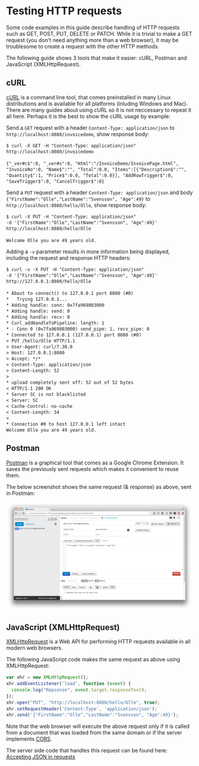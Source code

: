 # Testing HTTP requests

Some code examples in this guide describe handling of HTTP requests such as GET, POST, PUT, DELETE or PATCH. While it is trivial to make a GET request (you don't need anything more than a web browser), it may be troublesome to create a request with the other HTTP methods.

The following guide shows 3 tools that make it easier: cURL, Postman and JavaScript (XMLHttpRequest).

## cURL

[cURL](http://curl.haxx.se/) is a command line tool, that comes preinstalled in many Linux distributions and is available for all platforms (inluding Windows and Mac). There are many guides about using cURL so it is not neccessary to repeat it all here. Perhaps it is the best to show the cURL usage by example:

Send a `GET` request with a header `Content-Type: application/json` to `http://localhost:8080/invoicedemo`, show response body:  

```
$ curl -X GET -H "Content-Type: application/json" http://localhost:8080/invoicedemo

{"_ver#c$":0, "_ver#s":0, "Html":"/InvoiceDemo/InvoicePage.html", "InvoiceNo":0, "Name$":"", "Total":0.0, "Items":[{"Description$":"", "Quantity$":1, "Price$":0.0, "Total":0.0}], "AddRowTrigger$":0, "SaveTrigger$":0, "CancelTrigger$":0}
```


Send a `PUT` request with a header `Content-Type: application/json` and body `{"FirstName":"Olle","LastName":"Svensson", "Age":49}` to `http://localhost:8080/hello/Olle`, show response body:  

```
$ curl -X PUT -H "Content-Type: application/json"
-d '{"FirstName":"Olle","LastName":"Svensson", "Age":49}'
http://localhost:8080/hello/Olle

Welcome Olle you are 49 years old.
```

Adding a `-v` parameter results in more information being displayed, including the request and response HTTP headers:

```
$ curl -v -X PUT -H "Content-Type: application/json"
-d '{"FirstName":"Olle","LastName":"Svensson", "Age":49}'
http://127.0.0.1:8080/hello/Olle

* About to connect() to 127.0.0.1 port 8080 (#0)
*   Trying 127.0.0.1...
* Adding handle: conn: 0x7fa969803000
* Adding handle: send: 0
* Adding handle: recv: 0
* Curl_addHandleToPipeline: length: 1
* - Conn 0 (0x7fa969803000) send_pipe: 1, recv_pipe: 0
* Connected to 127.0.0.1 (127.0.0.1) port 8080 (#0)
> PUT /hello/Olle HTTP/1.1
> User-Agent: curl/7.30.0
> Host: 127.0.0.1:8080
> Accept: */*
> Content-Type: application/json
> Content-Length: 52
>
* upload completely sent off: 52 out of 52 bytes
< HTTP/1.1 200 OK
* Server SC is not blacklisted
< Server: SC
< Cache-Control: no-cache
< Content-Length: 34
<
* Connection #0 to host 127.0.0.1 left intact
Welcome Olle you are 49 years old.
```

## Postman

[Postman](https://chrome.google.com/webstore/detail/postman/fhbjgbiflinjbdggehcddcbncdddomop) is a graphical tool that comes as a Google Chrome Extension. It saves the previously sent requests which makes it convenient to reuse them.

The below screenshot shows the same request (& response) as above, sent in Postman:

![postman](/assets/postman.png)

## JavaScript (XMLHttpRequest)

[XMLHttpRequest](https://developer.mozilla.org/en-US/docs/Web/API/XMLHttpRequest) is a Web API for performing HTTP requests available in all modern web browsers.

The following JavaScript code makes the same request as above using XMLHttpRequest:

```js
var xhr = new XMLHttpRequest();
xhr.addEventListener('load', function (event) {
  console.log("Repsonse", event.target.responseText);
});
xhr.open("PUT", "http://localhost:8080/hello/Olle", true);
xhr.setRequestHeader('Content-Type', 'application/json');
xhr.send('{"FirstName":"Olle","LastName":"Svensson", "Age":49}');
```

Note that the web browser will execute the above request only if it is called from a document that was loaded from the same domain or if the server implements [CORS](http://enable-cors.org/).

The server side code that handles this request can be found here: [Accepting JSON in requests](/guides/typed-json/accepting-json-in-requests)
